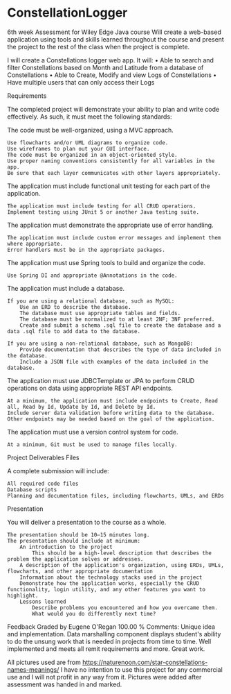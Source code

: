 # ConstellationLogger
6th week Assessment for Wiley Edge Java course
Will create a web-based application using tools and skills learned throughout the course and present the project to the rest of the class when the project is complete.


I will create a Constellations logger web app. It will:
•	Able to search and filter Constellations based on Month and Latitude from a database of Constellations
•	Able to Create, Modify and view Logs of Constellations
•	Have multiple users that can only access their Logs




Requirements

The completed project will demonstrate your ability to plan and write code effectively. As such, it must meet the following standards:

The code must be well-organized, using a MVC approach.

    Use flowcharts and/or UML diagrams to organize code.
    Use wireframes to plan out your GUI interface.
    The code must be organized in an object-oriented style.
    Use proper naming conventions consistently for all variables in the app.
    Be sure that each layer communicates with other layers appropriately.

The application must include functional unit testing for each part of the application.

    The application must include testing for all CRUD operations.
    Implement testing using JUnit 5 or another Java testing suite.

The application must demonstrate the appropriate use of error handling.

    The application must include custom error messages and implement them where appropriate.
    Error handlers must be in the appropriate packages.

The application must use Spring tools to build and organize the code.

    Use Spring DI and appropriate @Annotations in the code.

The application must include a database.

    If you are using a relational database, such as MySQL:
        Use an ERD to describe the database.
        The database must use appropriate tables and fields.
        The database must be normalized to at least 2NF; 3NF preferred.
        Create and submit a schema .sql file to create the database and a data .sql file to add data to the database.

    If you are using a non-relational database, such as MongoDB:
        Provide documentation that describes the type of data included in the database.
        Include a JSON file with examples of the data included in the database.

The application must use JDBCTemplate or JPA to perform CRUD operations on data using appropriate REST API endpoints.

    At a minimum, the application must include endpoints to Create, Read all, Read by Id, Update by Id, and Delete by Id.
    Include server data validation before writing data to the database.
    Other endpoints may be needed based on the goal of the application.

The application must use a version control system for code.

    At a minimum, Git must be used to manage files locally.


Project Deliverables
Files

A complete submission will include:

    All required code files
    Database scripts
    Planning and documentation files, including flowcharts, UMLs, and ERDs

Presentation

You will deliver a presentation to the course as a whole.

    The presentation should be 10–15 minutes long.
    The presentation should include at minimum:
        An introduction to the project 
            This should be a high-level description that describes the problem the application solves or addresses.
        A description of the application's organization, using ERDs, UMLs, flowcharts, and other appropriate documentation
        Information about the technology stacks used in the project
        Demonstrate how the application works, especially the CRUD functionality, login utility, and any other features you want to highlight.
        Lessons learned
            Describe problems you encountered and how you overcame them.
            What would you do differently next time?



Feedback
Graded by Eugene O'Regan
100.00 %
Comments: Unique idea and implementation. Data marshalling component displays student's ability to do the unsung work that is needed in projects from time to time. Well implemented and meets all remit requirements and more. Great work.


All pictures used are from https://naturenoon.com/star-constellations-names-meanings/
I have no intention to use this project for any commercial use and I will not profit in any way from it. Pictures were added after assessment was handed in and marked. 
